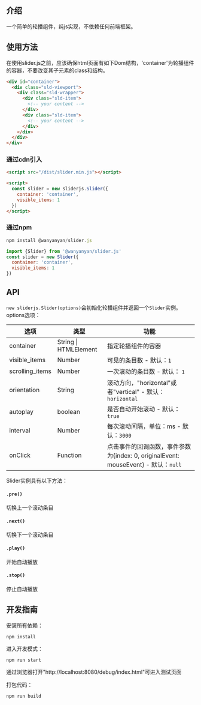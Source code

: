 ## 介绍
  一个简单的轮播组件，纯js实现，不依赖任何前端框架。
## 使用方法
在使用slider.js之前，应该确保html页面有如下Dom结构，'container'为轮播组件的容器，不要改变其子元素的class和结构。
```html
<div id="container">
  <div class="sld-viewport">
    <div class="sld-wrapper">
      <div class="sld-item">
        <!-- your content -->
      </div>
      <div class="sld-item">
        <!-- your content -->
      </div>
    </div>
  </div>
</div>
```

### 通过cdn引入

```html
<script src="/dist/slider.min.js"></script>
```

```html
<script>
  const slider = new sliderjs.Slider({
    container: 'container',
    visible_items: 1
  })
</script>
```

### 通过npm

```js
npm install @wanyanyan/slider.js
```

```js
import {Slider} from '@wanyanyan/slider.js'
const slider = new Slider({
  container: 'container',
  visible_items: 1
})
```

## API
`new sliderjs.Slider(options)`会初始化轮播组件并返回一个`Slider`实例。options选项：

选项 | 类型 | 功能
--- | --- | ---
container | String \| HTMLElement | 指定轮播组件的容器
visible_items | Number | 可见的条目数 - 默认：`1`
scrolling_items | Number | 一次滚动的条目数 - 默认： `1`
orientation | String | 滚动方向，"horizontal"或者"vertical" - 默认： `horizontal`
autoplay | boolean | 是否自动开始滚动 - 默认： `true`
interval | Number | 每次滚动间隔，单位：ms - 默认：`3000`
onClick | Function | 点击事件的回调函数，事件参数为{index: 0, originalEvent: mouseEvent} - 默认：`null`

Slider实例具有以下方法：
#### `.pre()`
切换上一个滚动条目

#### `.next()`
切换下一个滚动条目

#### `.play()`
开始自动播放

#### `.stop()`
停止自动播放

## 开发指南
安装所有依赖：
```
npm install
```
进入开发模式：
```
npm run start
```
通过浏览器打开"http://localhost:8080/debug/index.html"可进入测试页面

打包代码：
```
npm run build
```